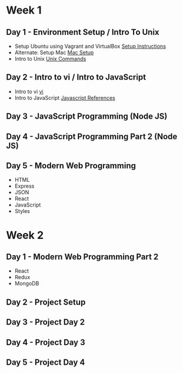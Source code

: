 # Week 1
 
## Day 1 - Environment Setup / Intro To Unix
  - Setup Ubuntu using Vagrant and VirtualBox [Setup Instructions](./SETUP.md)
  - Alternate: Setup Mac [Mac Setup](./MAC_SETUP.md)
  - Intro to Unix [Unix Commands](./UNIX.md)
 
## Day 2 - Intro to vi / Intro to JavaScript
  - Intro to vi [vi](./VI.md)
  - Intro to JavaScript [Javascript References](./JAVASCRIPT.md)
 
## Day 3 - JavaScript Programming (Node JS)
 
## Day 4 - JavaScript Programming Part 2 (Node JS)
 
## Day 5 - Modern Web Programming 
  - HTML
  - Express
  - JSON
  - React
  - JavaScript
  - Styles
 
# Week 2
 
## Day 1 - Modern Web Programming Part 2
  - React
  - Redux
  - MongoDB
 
## Day 2 - Project Setup
 
## Day 3 - Project Day 2
 
## Day 4 - Project Day 3
 
## Day 5 - Project Day 4

